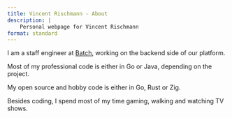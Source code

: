 ```yaml
---
title: Vincent Rischmann - About
description: |
    Personal webpage for Vincent Rischmann
format: standard
---
```


I am a staff engineer at [Batch](https://batch.com), working on the backend side of our platform.

Most of my professional code is either in Go or Java, depending on the project.

My open source and hobby code is either in Go, Rust or Zig.

Besides coding, I spend most of my time gaming, walking and watching TV shows.
